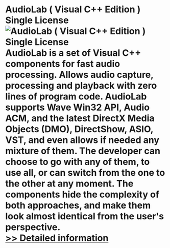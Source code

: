 # AudioLab ( Visual C++ Edition ) Single License<br />![AudioLab ( Visual C++ Edition ) Single License](https://mycommerce.akamaized.net/api/pimages/P300039553/BIG/300039553.JPG)<br />AudioLab is a set of Visual C++ components for fast audio processing. Allows audio capture, processing and playback with zero lines of program code. AudioLab supports Wave Win32 API, Audio ACM, and the latest DirectX Media Objects (DMO), DirectShow, ASIO, VST, and even allows if needed any mixture of them. The developer can choose to go with any of them, to use all, or can switch from the one to the other at any moment. The components hide the complexity of both approaches, and make them look almost identical from the user's perspective.<br />[>> Detailed information](https://secure.shareit.com/shareit/product.html?productid=300039553&affiliateid=200057808)